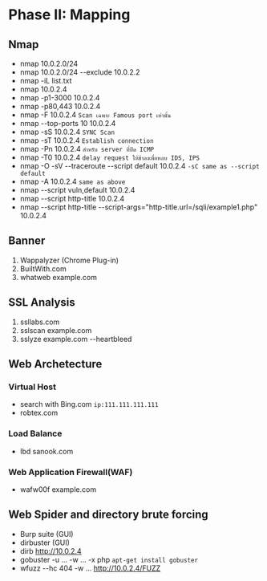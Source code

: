 # Phase II: Mapping
## Nmap
* nmap 10.0.2.0/24
* nmap 10.0.2.0/24 --exclude 10.0.2.2
* nmap -iL list.txt
* nmap 10.0.2.4
* nmap -p1-3000 10.0.2.4
* nmap -p80,443 10.0.2.4
* nmap -F 10.0.2.4 `Scan เฉพาะ Famous port เท่านั้น`
* nmap --top-ports 10 10.0.2.4
* nmap -sS 10.0.2.4 `SYNC Scan`
* nmap -sT 10.0.2.4 `Establish connection`
* nmap -Pn 10.0.2.4 `สำหรับ server ที่ปิด ICMP`
* nmap -T0 10.0.2.4 `delay request ให้ช้าลงเพื่อหลบ IDS, IPS`
* nmap -O -sV --traceroute --script default 10.0.2.4 `-sC same as --script default`
* nmap -A 10.0.2.4 `same as above`
* nmap --script vuln,default 10.0.2.4
* nmap --script http-title 10.0.2.4
* nmap --script http-title --script-args="http-title.url=/sqli/example1.php" 10.0.2.4

## Banner
1. Wappalyzer (Chrome Plug-in)
2. BuiltWith.com
3. whatweb example.com

## SSL Analysis
1. ssllabs.com
2. sslscan example.com
3. sslyze example.com --heartbleed

## Web Archetecture

### Virtual Host
* search with Bing.com `ip:111.111.111.111`
* robtex.com

### Load Balance
* lbd sanook.com

### Web Application Firewall(WAF)
* wafw00f example.com

## Web Spider and directory brute forcing
* Burp suite (GUI)
* dirbuster (GUI)
* dirb http://10.0.2.4
* gobuster -u ... -w ... -x php `apt-get install gobuster`
* wfuzz --hc 404 -w ... http://10.0.2.4/FUZZ



	


